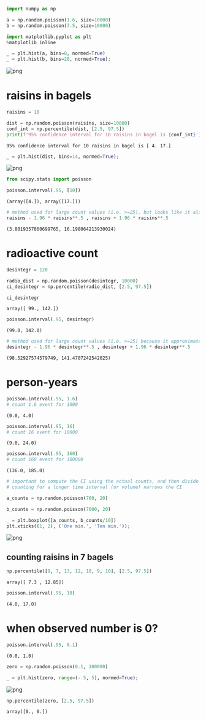 ```python
import numpy as np
```


```python
a = np.random.poisson(1.6, size=10000)
b = np.random.poisson(7.5, size=10000)
```


```python
import matplotlib.pyplot as plt
%matplotlib inline
```


```python
_ = plt.hist(a, bins=8, normed=True)
_ = plt.hist(b, bins=20, normed=True);
```


![png](output_3_0.png)


# raisins in bagels


```python
raisins = 10
```


```python
dist = np.random.poisson(raisins, size=10000)
conf_int = np.percentile(dist, [2.5, 97.5])
print(f'95% confidence interval for 10 raisins in bagel is {conf_int}')
```

    95% confidence interval for 10 raisins in bagel is [ 4. 17.]

```python
_ = plt.hist(dist, bins=14, normed=True);
```


![png](output_7_0.png)

```python
from scipy.stats import poisson
```


```python
poisson.interval(.95, [10])
```


    (array([4.]), array([17.]))


```python
# method used for large count values (i.e. >=25), but looks like it also work fine with count = 10
raisins - 1.96 * raisins**.5 , raisins + 1.96 * raisins**.5
```


    (3.8019357860699765, 16.198064213930024)

# radioactive count


```python
desintegr = 120
```


```python
radio_dist = np.random.poisson(desintegr, 10000)
ci_desintegr = np.percentile(radio_dist, [2.5, 97.5])
```


```python
ci_desintegr
```


    array([ 99., 142.])


```python
poisson.interval(.95, desintegr)
```


    (99.0, 142.0)


```python
# method used for large count values (i.e. >=25) because it approximates Gaussian distribution
desintegr - 1.96 * desintegr**.5 , desintegr + 1.96 * desintegr**.5
```


    (98.52927574579749, 141.4707242542025)

# person-years


```python
poisson.interval(.95, 1.6)
# count 1.6 event for 1000
```


    (0.0, 4.0)


```python
poisson.interval(.95, 16)
# count 16 event for 10000
```


    (9.0, 24.0)


```python
poisson.interval(.95, 160)
# count 160 event for 100000
```


    (136.0, 185.0)


```python
# important to compute the CI using the actual counts, and then divide by the 'volume'
# counting for a longer time interval (or volume) narrows the CI
```


```python
a_counts = np.random.poisson(700, 20)
```


```python
b_counts = np.random.poisson(7000, 20)
```


```python
_ = plt.boxplot([a_counts, b_counts/10])
plt.xticks((1, 2), ('One min.', 'Ten min.'));
```


![png](output_24_0.png)


## counting raisins in 7 bagels


```python
np.percentile([9, 7, 13, 12, 10, 9, 10], [2.5, 97.5])
```


    array([ 7.3 , 12.85])


```python
poisson.interval(.95, 10)
```


    (4.0, 17.0)

# when observed number is 0?


```python
poisson.interval(.95, 0.1)
```


    (0.0, 1.0)


```python
zero = np.random.poisson(0.1, 100000)
```


```python
_ = plt.hist(zero, range=(-.5, 5), normed=True);
```


![png](output_31_1.png)

```python
np.percentile(zero, [2.5, 97.5])
```


    array([0., 0.])


